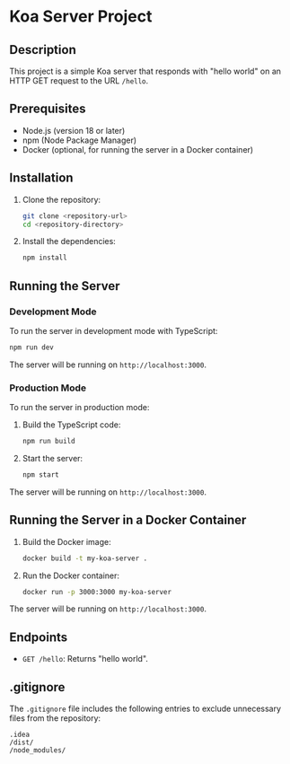 # Koa Server Project

## Description
This project is a simple Koa server that responds with "hello world" on an HTTP GET request to the URL `/hello`.

## Prerequisites
- Node.js (version 18 or later)
- npm (Node Package Manager)
- Docker (optional, for running the server in a Docker container)

## Installation
1. Clone the repository:
   ```sh
   git clone <repository-url>
   cd <repository-directory>
   ```

2. Install the dependencies:
   ```sh
   npm install
   ```

## Running the Server
### Development Mode
To run the server in development mode with TypeScript:
```sh
npm run dev
```
The server will be running on `http://localhost:3000`.

### Production Mode
To run the server in production mode:
1. Build the TypeScript code:
   ```sh
   npm run build
   ```

2. Start the server:
   ```sh
   npm start
   ```
The server will be running on `http://localhost:3000`.

## Running the Server in a Docker Container
1. Build the Docker image:
   ```sh
   docker build -t my-koa-server .
   ```

2. Run the Docker container:
   ```sh
   docker run -p 3000:3000 my-koa-server
   ```
The server will be running on `http://localhost:3000`.

## Endpoints
- `GET /hello`: Returns "hello world".

## .gitignore
The `.gitignore` file includes the following entries to exclude unnecessary files from the repository:
```
.idea
/dist/
/node_modules/
```